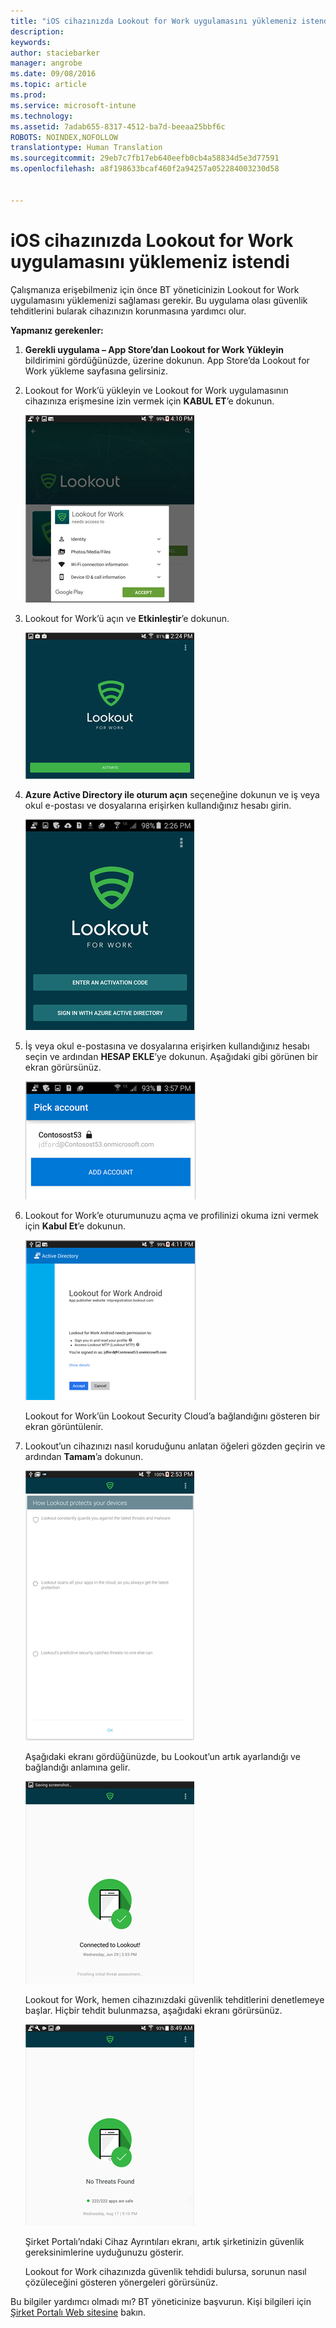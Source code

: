 ```yaml
---
title: "iOS cihazınızda Lookout for Work uygulamasını yüklemeniz istendi | Microsoft Intune"
description: 
keywords: 
author: staciebarker
manager: angrobe
ms.date: 09/08/2016
ms.topic: article
ms.prod: 
ms.service: microsoft-intune
ms.technology: 
ms.assetid: 7adab655-8317-4512-ba7d-beeaa25bbf6c
ROBOTS: NOINDEX,NOFOLLOW
translationtype: Human Translation
ms.sourcegitcommit: 29eb7c7fb17eb640eefb0cb4a58834d5e3d77591
ms.openlocfilehash: a8f198633bcaf460f2a94257a052284003230d58


---
```


# iOS cihazınızda Lookout for Work uygulamasını yüklemeniz istendi

Çalışmanıza erişebilmeniz için önce BT yöneticinizin Lookout for Work uygulamasını yüklemenizi sağlaması gerekir. Bu uygulama olası güvenlik tehditlerini bularak cihazınızın korunmasına yardımcı olur.


**Yapmanız gerekenler:**

1.  **Gerekli uygulama – App Store’dan Lookout for Work Yükleyin** bildirimini gördüğünüzde, üzerine dokunun. App Store’da Lookout for Work yükleme sayfasına gelirsiniz.

2.  Lookout for Work’ü yükleyin ve Lookout for Work uygulamasının cihazınıza erişmesine izin vermek için **KABUL ET**’e dokunun.

    ![Lookout for Work’ün cihazınıza erişmesine izin vermek için kabul et’e dokunun](./media/lookout-accept-store-permissions-android.png)

3. Lookout for Work’ü açın ve **Etkinleştir**’e dokunun.

    ![Lookout for Work’ü açın ve Etkinleştir’e dokunun](./media/lookout-activate-button-android.png)

4. **Azure Active Directory ile oturum açın** seçeneğine dokunun ve iş veya okul e-postası ve dosyalarına erişirken kullandığınız hesabı girin.

    ![iş veya okul hesabınızla oturum açın](./media/lookout-sign-in-azure-android.png)

5. İş veya okul e-postasına ve dosyalarına erişirken kullandığınız hesabı seçin ve ardından **HESAP EKLE**’ye dokunun. Aşağıdaki gibi görünen bir ekran görürsünüz.

    ![iş veya okul hesabınızı seçin ve Hesap Ekle’ye dokunun](./media/lookout-pick-account-android.png)

6. Lookout for Work’e oturumunuzu açma ve profilinizi okuma izni vermek için **Kabul Et**’e dokunun.

    ![Lookout for Work’e profilinizi okuma izni vermek için Kabul Et’e dokunun](./media/lookout-needs-permission-to-view-profile-android.png)

    Lookout for Work’ün Lookout Security Cloud’a bağlandığını gösteren bir ekran görüntülenir.

7. Lookout’un cihazınızı nasıl koruduğunu anlatan öğeleri gözden geçirin ve ardından **Tamam**’a dokunun.

    ![Lookout for Work’ün cihazınızı nasıl koruduğunu gözden geçirin](./media/lookout-how-it-protects-your-device-android.png)

    Aşağıdaki ekranı gördüğünüzde, bu Lookout’un artık ayarlandığı ve bağlandığı anlamına gelir.

    ![artık Lookout for Work’e bağlısınız](./media/lookout-you-are-now-connected-android.png)

    Lookout for Work, hemen cihazınızdaki güvenlik tehditlerini denetlemeye başlar. Hiçbir tehdit bulunmazsa, aşağıdaki ekranı görürsünüz.

    ![Lookout for Work hiçbir güvenlik tehdidi bulamadı](./media/lookout-scan-no-threats-found-android.png)

    Şirket Portalı’ndaki Cihaz Ayrıntıları ekranı, artık şirketinizin güvenlik gereksinimlerine uyduğunuzu gösterir.

    Lookout for Work cihazınızda güvenlik tehdidi bulursa, sorunun nasıl çözüleceğini gösteren yönergeleri görürsünüz.

Bu bilgiler yardımcı olmadı mı? BT yöneticinize başvurun. Kişi bilgileri için [Şirket Portalı Web sitesine](http://portal.manage.microsoft.com) bakın.






<!--HONumber=Oct16_HO2-->


